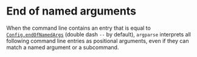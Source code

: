 # End of named arguments

When the command line contains an entry that is equal to [`Config.endOfNamedArgs`](Config.md#endOfNamedArgs)
(double dash `--` by default), `argparse` interprets all following command line entries as positional arguments, even
if they can match a named argument or a subcommand.

<code-block src="code_snippets/double_dash.d" lang="c++"/>

